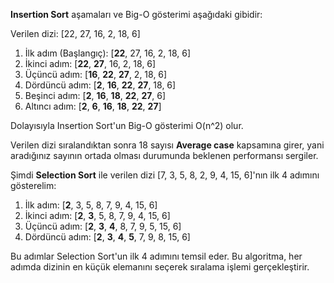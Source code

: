 **Insertion Sort** aşamaları ve Big-O gösterimi aşağıdaki gibidir:

Verilen dizi: [22, 27, 16, 2, 18, 6]

1. İlk adım (Başlangıç): [**22**, 27, 16, 2, 18, 6]
2. İkinci adım: [**22**, **27**, 16, 2, 18, 6]
3. Üçüncü adım: [**16**, **22**, **27**, 2, 18, 6]
4. Dördüncü adım: [**2**, **16**, **22**, **27**, 18, 6]
5. Beşinci adım: [**2**, **16**, **18**, **22**, **27**, 6]
6. Altıncı adım: [**2**, **6**, **16**, **18**, **22**, **27**]

Dolayısıyla Insertion Sort'un Big-O gösterimi O(n^2) olur.

Verilen dizi sıralandıktan sonra 18 sayısı **Average case** kapsamına girer, yani aradığınız sayının ortada olması durumunda beklenen performansı sergiler.

Şimdi **Selection Sort** ile verilen dizi [7, 3, 5, 8, 2, 9, 4, 15, 6]'nın ilk 4 adımını gösterelim:

1. İlk adım: [**2**, 3, 5, 8, 7, 9, 4, 15, 6]
2. İkinci adım: [**2**, **3**, 5, 8, 7, 9, 4, 15, 6]
3. Üçüncü adım: [**2**, **3**, **4**, 8, 7, 9, 5, 15, 6]
4. Dördüncü adım: [**2**, **3**, **4**, **5**, 7, 9, 8, 15, 6]

Bu adımlar Selection Sort'un ilk 4 adımını temsil eder. Bu algoritma, her adımda dizinin en küçük elemanını seçerek sıralama işlemi gerçekleştirir.